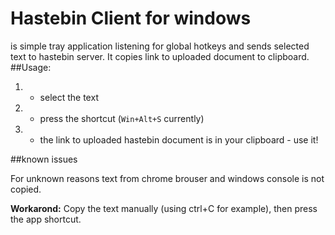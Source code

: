 # Hastebin Client for windows
is simple tray application listening for global hotkeys and sends selected text to hastebin server. 
It copies link to uploaded document to clipboard.
##Usage:
1. - select the text 
2. - press the shortcut (`Win+Alt+S` currently)
3. - the link to uploaded hastebin document is in your clipboard - use it!

##known issues

For unknown reasons text from chrome brouser and windows console is not copied. 

**Workarond:** Copy the text manually (using ctrl+C for example), then press the app shortcut.
